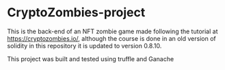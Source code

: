 # CryptoZombies-project
This is the back-end of an NFT zombie game made following the tutorial at https://cryptozombies.io/, although the course is done in an old version of solidity in this repository it is updated to version 0.8.10.

This project was built and tested using truffle and Ganache
